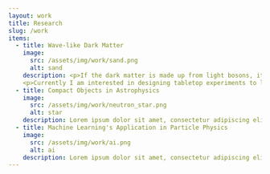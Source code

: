 ```yaml
---
layout: work
title: Research
slug: /work
items:
  - title: Wave-like Dark Matter
    image:
      src: /assets/img/work/sand.png
      alt: sand
    description: <p>If the dark matter is made up from light bosons, its occupation number must be extremely large to yield the observed dark matter abundance. Thus bosonic dark matter, produced in the early universe, can behave as a classical field. It can be described by a matter wave with a macroscopic de Broglie wavelength and a frequency set by the mass of the bosons. If these bosons have very slight interactions with ordinary matter such as light, spins of nucleons and electrons, we may have a chance discovering them directly in the laboratory!</p> 
    <p>Currently I am interested in designing tabletop experiments to look for axions - spin-0 particles that are good candidate for dark matter.</p> 
  - title: Compact Objects in Astrophysics
    image:
      src: /assets/img/work/neutron_star.png
      alt: star
    description: Lorem ipsum dolor sit amet, consectetur adipiscing elit, sed do eiusmod tempor incididunt ut labore et dolore magna aliqua. Ut enim ad minim veniam, quis nostrud exercitation ullamco laboris nisi ut aliquip ex ea commodo consequat. Duis aute irure dolor in reprehenderit in voluptate velit esse cillum dolore eu fugiat nulla pariatur.
  - title: Machine Learning's Application in Particle Physics
    image:
      src: /assets/img/work/ai.png
      alt: ai
    description: Lorem ipsum dolor sit amet, consectetur adipiscing elit, sed do eiusmod tempor incididunt ut labore et dolore magna aliqua. Ut enim ad minim veniam, quis nostrud exercitation ullamco laboris nisi ut aliquip ex ea commodo consequat.
---
```


<!-- This is an example of a "Work" page, displaying your work, your interests, your projects. -->
<br />
<br />
